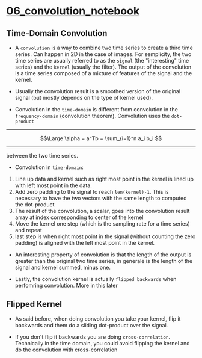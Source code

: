 # [06_convolution_notebook]()

## Time-Domain Convolution

- A `convolution` is a way to combine two time series to create a third time series. Can happen in 2D in the case of images. For semplicity, the two time series are usually referred to as the `signal` (the "interesting" time series) and the `kernel` (usually the filter). The output of the convolution is a time series composed of a mixture of features of the signal and the kernel. 

- Usually the convolution result is a smoothed version of the original signal (but mostly depends on the type of kernel used).

- Convolution in the `time-domain` is different from convolution in the `frequency-domain` (convolution theorem). Convolution uses the `dot-product` 
_____________________
$$\Large \alpha = a^Tb = \sum_{i=1}^n a_i b_i  $$ 
_____________________

between the two time series.

- Convolution in `time-domain`:
1) Line up data and kernel such as right most point in the kernel is lined up with left most point in the data.
2) Add zero padding to the signal to reach `len(kernel)-1`. This is necessary to have the two vectors with the same length to computed the dot-product
3) The result of the convolution, a scalar, goes into the convolution result array at index corresponding to center of the kernel
4) Move the kernel one step (which is the sampling rate for a time series) and repeat
5) last step is when right most point in the signal (without counting the zero padding) is aligned with the left most point in the kernel.

- An interesting property of convolution is that the length of the output is greater than the original two time series, in generale is the length of the signal and kernel summed, minus one.

- Lastly, the convolution kernel is actually `flipped backwards` when perfomring convolution. More in this later

## Flipped Kernel

- As said before, when doing convolution you take your kernel, flip it backwards and them do a sliding dot-product over the signal.

- If you don't flip it backwards you are doing `cross-correlation`. Technically in the time domain, you could avoid flipping the kernel and do the convolution with cross-correlation